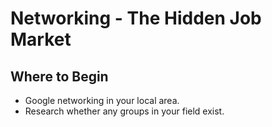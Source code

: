 <!-- TITLE: Networking -->
<!-- SUBTITLE: Its Important to Your Success -->

# Networking - The Hidden Job Market

## Where to Begin
- Google networking in your local area.
- Research whether any groups in your field exist.